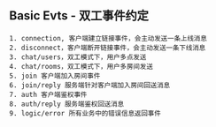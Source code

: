 ## Basic Evts - 双工事件约定

    1. connection, 客户端建立链接事件，会主动发送一条上线消息
    2. disconnect，客户端断开链接事件，会主动发送一条下线消息
    3. chat/users，双工模式下，用户多点发送
    4. chat/rooms，双工模式下，用户多房间发送
    5. join 客户端加入房间事件
    6. join/reply 服务端针对客户端加入房间回送消息
    7. auth 客户端鉴权事件
    8. auth/reply 服务端鉴权回送消息
    9. logic/error 所有业务中的错误信息返回事件
